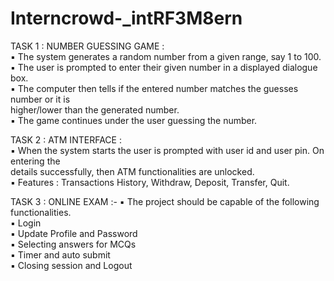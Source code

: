 # Interncrowd-_intRF3M8ern
TASK 1 : NUMBER GUESSING GAME :  
▪️ The system generates a random number from a given range, say 1 to 100.  
▪️ The user is prompted to enter their given number in a displayed dialogue box.  
▪️ The computer then tells if the entered number matches the guesses number or it is  
higher/lower than the generated number.  
▪️ The game continues under the user guessing the number.

TASK 2 : ATM INTERFACE :  
▪️ When the system starts the user is prompted with user id and user pin. On entering the  
details successfully, then ATM functionalities are unlocked.  
▪️ Features : Transactions History, Withdraw, Deposit, Transfer, Quit.

TASK 3 : ONLINE EXAM :- 
▪️ The project should be capable of the following functionalities.  
▪️ Login  
▪️ Update Profile and Password  
▪️ Selecting answers for MCQs  
▪️ Timer and auto submit  
▪️ Closing session and Logout
